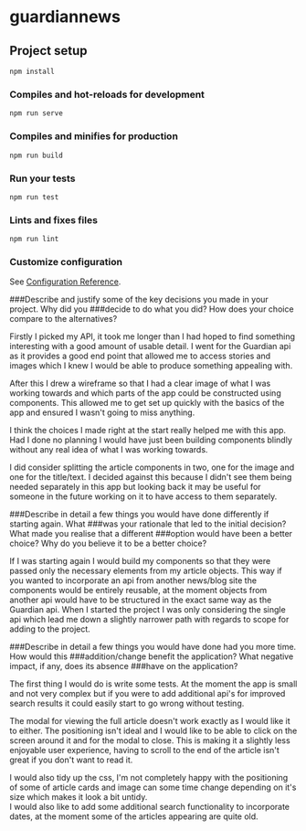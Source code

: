 # guardiannews

## Project setup
```
npm install
```

### Compiles and hot-reloads for development
```
npm run serve
```

### Compiles and minifies for production
```
npm run build
```

### Run your tests
```
npm run test
```

### Lints and fixes files
```
npm run lint
```

### Customize configuration
See [Configuration Reference](https://cli.vuejs.org/config/).

###Describe and justify some of the key decisions you made in your project. Why did you
###decide to do what you did? How does your choice compare to the alternatives?

Firstly I picked my API, it took me longer than I had hoped to find something interesting
with a good amount of usable detail.  I went for the Guardian api as it provides a good
end point that allowed me to access stories and images which I knew I would be able to
produce something appealing with.

After this I drew a wireframe so that I had a clear image of what I was working towards
and which parts of the app could be constructed using components.  This allowed me to
get set up quickly with the basics of the app and ensured I wasn't going to miss anything.

I think the choices I made right at the start really helped me with this app. Had I done
no planning I would have just been building components blindly without any real idea of
what I was working towards.

I did consider splitting the article components in two, one for the image and one for
the title/text.  I decided against this because I didn't see them being needed
separately in this app but looking back it may be useful for someone in the future
working on it to have access to them separately.


###Describe in detail a few things you would have done differently if starting again. What
###was your rationale that led to the initial decision? What made you realise that a different
###option would have been a better choice? Why do you believe it to be a better choice?

If I was starting again I would build my components so that they were passed only the necessary
elements from my article objects.  This way if you wanted to incorporate an api from another
news/blog site the components would be entirely reusable, at the moment objects from another
api would have to be structured in the exact same way as the Guardian api.  When I started the
project I was only considering the single api which lead me down a slightly narrower path with
regards to scope for adding to the project.  

###Describe in detail a few things you would have done had you more time. How would this
###addition/change benefit the application? What negative impact, if any, does its absence
###have on the application?

The first thing I would do is write some tests.  At the moment the app is small and not very
complex but if you were to add additional api's for improved search results it could easily
start to go wrong without testing.  

The modal for viewing the full article doesn't work exactly as I would like it to either.  The
positioning isn't ideal and I would like to be able to click on the screen around it and
for the modal to close.  This is making it a slightly less enjoyable user experience, having to
scroll to the end of the article isn't great if you don't want to read it.

I would also tidy up the css, I'm not completely happy with the positioning of some of article 
cards and image can some time change depending on it's size which makes it look a bit untidy.  
I would also like to add some additional search functionality to incorporate dates, at the
moment some of the articles appearing are quite old.

